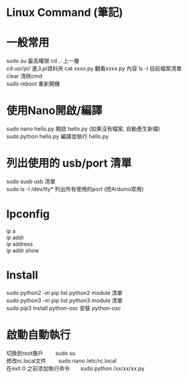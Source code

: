 # Linux Command (筆記)
# 一般常用  
sudo su     最高權限
cd ..		    上一層  
cd usr/pi/	進入pi資料夾
cat xxxx.py 觀看xxxx.py 內容
ls -l	      目前檔案清單  
clear       清除cmd  
sudo reboot 重新開機    
  
  
# 使用Nano開啟/編譯
sudo nano hello.py	  開啟 hello.py (如果沒有檔案, 自動產生新檔)  
sudo python hello.py  編譯並執行 hello.py  
  
  
# 列出使用的 usb/port 清單  
sudo susb            usb	清單  
sudo ls -l /dev/tty* 列出所有使用的port (控Arduino常用)  
  
  
# Ipconfig  
ip a  
ip addr  
ip address  
ip addr show  
  
  
# Install  
sudo python2 -m pip list  python2 module 清單  
sudo python3 -m pip list  python3 module 清單  
sudo pip3 install python-osc  安裝 python-osc  
  
  
# 啟動自動執行
切換到root賬戶　　          sudo su  
修改rc.local文件　　        sudo nano /etc/rc.local  
在exit 0 之前添加執行命令　　sudo python /xx/xx/xx.py  
